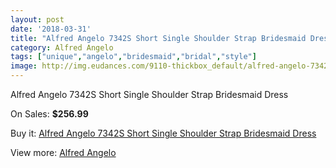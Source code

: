 ```yaml
---
layout: post
date: '2018-03-31'
title: "Alfred Angelo 7342S Short Single Shoulder Strap Bridesmaid Dress"
category: Alfred Angelo
tags: ["unique","angelo","bridesmaid","bridal","style"]
image: http://img.eudances.com/9110-thickbox_default/alfred-angelo-7342s-short-single-shoulder-strap-bridesmaid-dress.jpg
---
```

Alfred Angelo 7342S Short Single Shoulder Strap Bridesmaid Dress

On Sales: **$256.99**
<a href="https://www.eudances.com/en/alfred-angelo/3063-alfred-angelo-7342s-short-single-shoulder-strap-bridesmaid-dress.html"><amp-img layout="responsive" width="600" height="600" src="//img.eudances.com/9110-thickbox_default/alfred-angelo-7342s-short-single-shoulder-strap-bridesmaid-dress.jpg" alt="Alfred Angelo 7342S Short Single Shoulder Strap Bridesmaid Dress 0" /></a>
<a href="https://www.eudances.com/en/alfred-angelo/3063-alfred-angelo-7342s-short-single-shoulder-strap-bridesmaid-dress.html"><amp-img layout="responsive" width="600" height="600" src="//img.eudances.com/9113-thickbox_default/alfred-angelo-7342s-short-single-shoulder-strap-bridesmaid-dress.jpg" alt="Alfred Angelo 7342S Short Single Shoulder Strap Bridesmaid Dress 1" /></a>
<a href="https://www.eudances.com/en/alfred-angelo/3063-alfred-angelo-7342s-short-single-shoulder-strap-bridesmaid-dress.html"><amp-img layout="responsive" width="600" height="600" src="//img.eudances.com/9112-thickbox_default/alfred-angelo-7342s-short-single-shoulder-strap-bridesmaid-dress.jpg" alt="Alfred Angelo 7342S Short Single Shoulder Strap Bridesmaid Dress 2" /></a>
<a href="https://www.eudances.com/en/alfred-angelo/3063-alfred-angelo-7342s-short-single-shoulder-strap-bridesmaid-dress.html"><amp-img layout="responsive" width="600" height="600" src="//img.eudances.com/9111-thickbox_default/alfred-angelo-7342s-short-single-shoulder-strap-bridesmaid-dress.jpg" alt="Alfred Angelo 7342S Short Single Shoulder Strap Bridesmaid Dress 3" /></a>

Buy it: [Alfred Angelo 7342S Short Single Shoulder Strap Bridesmaid Dress](https://www.eudances.com/en/alfred-angelo/3063-alfred-angelo-7342s-short-single-shoulder-strap-bridesmaid-dress.html "Alfred Angelo 7342S Short Single Shoulder Strap Bridesmaid Dress")

View more: [Alfred Angelo](https://www.eudances.com/en/51-alfred-angelo "Alfred Angelo")